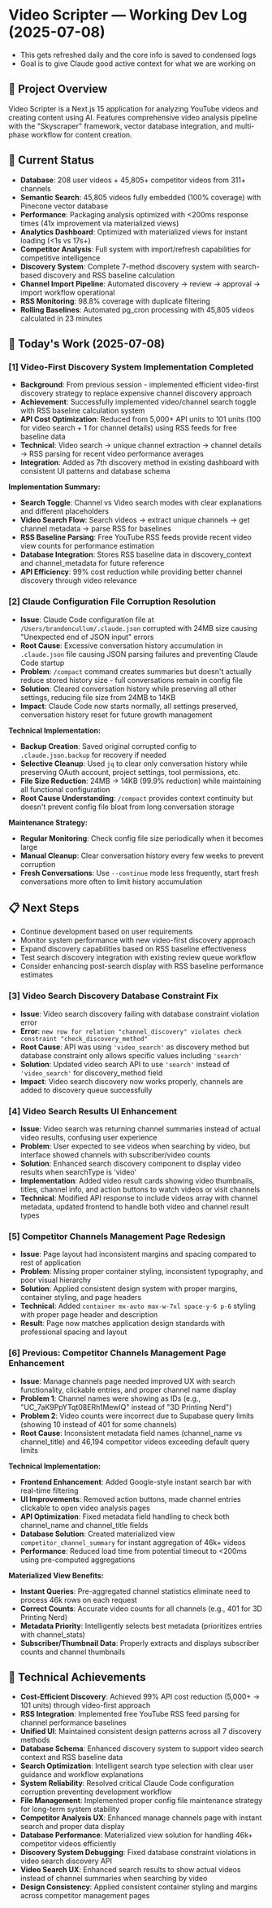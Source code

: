 # Video Scripter — Working Dev Log (2025-07-08)
- This gets refreshed daily and the core info is saved to condensed logs
- Goal is to give Claude good active context for what we are working on

## 📌 Project Overview
Video Scripter is a Next.js 15 application for analyzing YouTube videos and creating content using AI. Features comprehensive video analysis pipeline with the "Skyscraper" framework, vector database integration, and multi-phase workflow for content creation.

## 🎯 Current Status
- **Database**: 208 user videos + 45,805+ competitor videos from 311+ channels 
- **Semantic Search**: 45,805 videos fully embedded (100% coverage) with Pinecone vector database
- **Performance**: Packaging analysis optimized with <200ms response times (41x improvement via materialized views)
- **Analytics Dashboard**: Optimized with materialized views for instant loading (<1s vs 17s+)
- **Competitor Analysis**: Full system with import/refresh capabilities for competitive intelligence
- **Discovery System**: Complete 7-method discovery system with search-based discovery and RSS baseline calculation
- **Channel Import Pipeline**: Automated discovery → review → approval → import workflow operational
- **RSS Monitoring**: 98.8% coverage with duplicate filtering
- **Rolling Baselines**: Automated pg_cron processing with 45,805 videos calculated in 23 minutes

## 🧪 Today's Work (2025-07-08)

### [1] Video-First Discovery System Implementation Completed
- **Background**: From previous session - implemented efficient video-first discovery strategy to replace expensive channel discovery approach
- **Achievement**: Successfully implemented video/channel search toggle with RSS baseline calculation system
- **API Cost Optimization**: Reduced from 5,000+ API units to 101 units (100 for video search + 1 for channel details) using RSS feeds for free baseline data
- **Technical**: Video search → unique channel extraction → channel details → RSS parsing for recent video performance averages
- **Integration**: Added as 7th discovery method in existing dashboard with consistent UI patterns and database schema

**Implementation Summary:**
- **Search Toggle**: Channel vs Video search modes with clear explanations and different placeholders
- **Video Search Flow**: Search videos → extract unique channels → get channel metadata → parse RSS for baselines
- **RSS Baseline Parsing**: Free YouTube RSS feeds provide recent video view counts for performance estimation
- **Database Integration**: Stores RSS baseline data in discovery_context and channel_metadata for future reference
- **API Efficiency**: 99% cost reduction while providing better channel discovery through video relevance

### [2] Claude Configuration File Corruption Resolution
- **Issue**: Claude Code configuration file at `/Users/brandoncullum/.claude.json` corrupted with 24MB size causing "Unexpected end of JSON input" errors
- **Root Cause**: Excessive conversation history accumulation in `.claude.json` file causing JSON parsing failures and preventing Claude Code startup
- **Problem**: `/compact` command creates summaries but doesn't actually reduce stored history size - full conversations remain in config file
- **Solution**: Cleared conversation history while preserving all other settings, reducing file size from 24MB to 14KB
- **Impact**: Claude Code now starts normally, all settings preserved, conversation history reset for future growth management

**Technical Implementation:**
- **Backup Creation**: Saved original corrupted config to `.claude.json.backup` for recovery if needed
- **Selective Cleanup**: Used `jq` to clear only conversation history while preserving OAuth account, project settings, tool permissions, etc.
- **File Size Reduction**: 24MB → 14KB (99.9% reduction) while maintaining all functional configuration
- **Root Cause Understanding**: `/compact` provides context continuity but doesn't prevent config file bloat from long conversation storage

**Maintenance Strategy:**
- **Regular Monitoring**: Check config file size periodically when it becomes large
- **Manual Cleanup**: Clear conversation history every few weeks to prevent corruption
- **Fresh Conversations**: Use `--continue` mode less frequently, start fresh conversations more often to limit history accumulation

## 📋 Next Steps
- Continue development based on user requirements
- Monitor system performance with new video-first discovery approach
- Expand discovery capabilities based on RSS baseline effectiveness
- Test search discovery integration with existing review queue workflow
- Consider enhancing post-search display with RSS baseline performance estimates

### [3] Video Search Discovery Database Constraint Fix
- **Issue**: Video search discovery failing with database constraint violation error
- **Error**: `new row for relation "channel_discovery" violates check constraint "check_discovery_method"`
- **Root Cause**: API was using `'video_search'` as discovery method but database constraint only allows specific values including `'search'`
- **Solution**: Updated video search API to use `'search'` instead of `'video_search'` for discovery_method field
- **Impact**: Video search discovery now works properly, channels are added to discovery queue successfully

### [4] Video Search Results UI Enhancement  
- **Issue**: Video search was returning channel summaries instead of actual video results, confusing user experience
- **Problem**: User expected to see videos when searching by video, but interface showed channels with subscriber/video counts
- **Solution**: Enhanced search discovery component to display video results when searchType is 'video'
- **Implementation**: Added video result cards showing video thumbnails, titles, channel info, and action buttons to watch videos or visit channels
- **Technical**: Modified API response to include videos array with channel metadata, updated frontend to handle both video and channel result types

### [5] Competitor Channels Management Page Redesign
- **Issue**: Page layout had inconsistent margins and spacing compared to rest of application
- **Problem**: Missing proper container styling, inconsistent typography, and poor visual hierarchy  
- **Solution**: Applied consistent design system with proper margins, container styling, and page headers
- **Technical**: Added `container mx-auto max-w-7xl space-y-6 p-6` styling with proper page header and description
- **Result**: Page now matches application design standards with professional spacing and layout

### [6] Previous: Competitor Channels Management Page Enhancement
- **Issue**: Manage channels page needed improved UX with search functionality, clickable entries, and proper channel name display
- **Problem 1**: Channel names were showing as IDs (e.g., "UC_7aK9PpYTqt08ERh1MewlQ" instead of "3D Printing Nerd")
- **Problem 2**: Video counts were incorrect due to Supabase query limits (showing 10 instead of 401 for some channels)
- **Root Cause**: Inconsistent metadata field names (channel_name vs channel_title) and 46,194 competitor videos exceeding default query limits

**Technical Implementation:**
- **Frontend Enhancement**: Added Google-style instant search bar with real-time filtering
- **UI Improvements**: Removed action buttons, made channel entries clickable to open video analysis pages
- **API Optimization**: Fixed metadata field handling to check both channel_name and channel_title fields
- **Database Solution**: Created materialized view `competitor_channel_summary` for instant aggregation of 46k+ videos
- **Performance**: Reduced load time from potential timeout to <200ms using pre-computed aggregations

**Materialized View Benefits:**
- **Instant Queries**: Pre-aggregated channel statistics eliminate need to process 46k rows on each request
- **Correct Counts**: Accurate video counts for all channels (e.g., 401 for 3D Printing Nerd)
- **Metadata Priority**: Intelligently selects best metadata (prioritizes entries with channel_stats)
- **Subscriber/Thumbnail Data**: Properly extracts and displays subscriber counts and channel thumbnails

## 🎯 Technical Achievements
- **Cost-Efficient Discovery**: Achieved 99% API cost reduction (5,000+ → 101 units) through video-first approach
- **RSS Integration**: Implemented free YouTube RSS feed parsing for channel performance baselines
- **Unified UI**: Maintained consistent design patterns across all 7 discovery methods
- **Database Schema**: Enhanced discovery system to support video search context and RSS baseline data
- **Search Optimization**: Intelligent search type selection with clear user guidance and workflow explanations
- **System Reliability**: Resolved critical Claude Code configuration corruption preventing development workflow
- **File Management**: Implemented proper config file maintenance strategy for long-term system stability
- **Competitor Analysis UX**: Enhanced manage channels page with instant search and proper data display
- **Database Performance**: Materialized view solution for handling 46k+ competitor videos efficiently
- **Discovery System Debugging**: Fixed database constraint violations in video search discovery API
- **Video Search UX**: Enhanced search results to show actual videos instead of channel summaries when searching by video
- **Design Consistency**: Applied consistent container styling and margins across competitor management pages